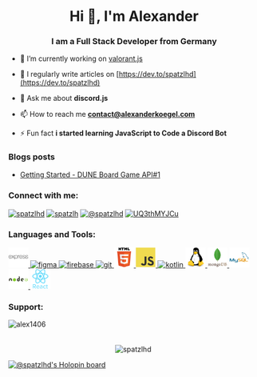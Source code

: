 <h1 align="center">Hi 👋, I'm Alexander</h1>
<h3 align="center">I am a Full Stack Developer from Germany</h3>

- 🔭 I’m currently working on [valorant.js](https://www.npmjs.com/package/@liamcottle/valorant.js)

- 📝 I regularly write articles on [https://dev.to/spatzlhd](https://dev.to/spatzlhd)

- 💬 Ask me about **discord.js**

- 📫 How to reach me **contact@alexanderkoegel.com**

- ⚡ Fun fact **i started learning JavaScript to Code a Discord Bot**

### Blogs posts
<!-- BLOG-POST-LIST:START -->
- [Getting Started - DUNE Board Game API#1](https://dev.to/spatzlhd/getting-started-dune-board-game-api1-32hn)
<!-- BLOG-POST-LIST:END -->

<h3 align="left">Connect with me:</h3>
<p align="left">
<a href="https://dev.to/spatzlhd" target="blank"><img align="center" src="https://raw.githubusercontent.com/rahuldkjain/github-profile-readme-generator/master/src/images/icons/Social/devto.svg" alt="spatzlhd" height="30" width="40" /></a>
<a href="https://twitter.com/spatzlh" target="blank"><img align="center" src="https://raw.githubusercontent.com/rahuldkjain/github-profile-readme-generator/master/src/images/icons/Social/twitter.svg" alt="spatzlh" height="30" width="40" /></a>
<a href="https://medium.com/@spatzlhd" target="blank"><img align="center" src="https://raw.githubusercontent.com/rahuldkjain/github-profile-readme-generator/master/src/images/icons/Social/medium.svg" alt="@spatzlhd" height="30" width="40" /></a>
<a href="https://discord.gg/UQ3thMYJCu" target="blank"><img align="center" src="https://raw.githubusercontent.com/rahuldkjain/github-profile-readme-generator/master/src/images/icons/Social/discord.svg" alt="UQ3thMYJCu" height="30" width="40" /></a>
</p>

<h3 align="left">Languages and Tools:</h3>
<p align="left"> <a href="https://expressjs.com" target="_blank" rel="noreferrer"> <img src="https://raw.githubusercontent.com/devicons/devicon/master/icons/express/express-original-wordmark.svg" alt="express" width="40" height="40"/> </a> <a href="https://www.figma.com/" target="_blank" rel="noreferrer"> <img src="https://www.vectorlogo.zone/logos/figma/figma-icon.svg" alt="figma" width="40" height="40"/> </a> <a href="https://firebase.google.com/" target="_blank" rel="noreferrer"> <img src="https://www.vectorlogo.zone/logos/firebase/firebase-icon.svg" alt="firebase" width="40" height="40"/> </a> <a href="https://git-scm.com/" target="_blank" rel="noreferrer"> <img src="https://www.vectorlogo.zone/logos/git-scm/git-scm-icon.svg" alt="git" width="40" height="40"/> </a> <a href="https://www.w3.org/html/" target="_blank" rel="noreferrer"> <img src="https://raw.githubusercontent.com/devicons/devicon/master/icons/html5/html5-original-wordmark.svg" alt="html5" width="40" height="40"/> </a> <a href="https://developer.mozilla.org/en-US/docs/Web/JavaScript" target="_blank" rel="noreferrer"> <img src="https://raw.githubusercontent.com/devicons/devicon/master/icons/javascript/javascript-original.svg" alt="javascript" width="40" height="40"/> </a> <a href="https://kotlinlang.org" target="_blank" rel="noreferrer"> <img src="https://www.vectorlogo.zone/logos/kotlinlang/kotlinlang-icon.svg" alt="kotlin" width="40" height="40"/> </a> <a href="https://www.linux.org/" target="_blank" rel="noreferrer"> <img src="https://raw.githubusercontent.com/devicons/devicon/master/icons/linux/linux-original.svg" alt="linux" width="40" height="40"/> </a> <a href="https://www.mongodb.com/" target="_blank" rel="noreferrer"> <img src="https://raw.githubusercontent.com/devicons/devicon/master/icons/mongodb/mongodb-original-wordmark.svg" alt="mongodb" width="40" height="40"/> </a> <a href="https://www.mysql.com/" target="_blank" rel="noreferrer"> <img src="https://raw.githubusercontent.com/devicons/devicon/master/icons/mysql/mysql-original-wordmark.svg" alt="mysql" width="40" height="40"/> </a> <a href="https://nodejs.org" target="_blank" rel="noreferrer"> <img src="https://raw.githubusercontent.com/devicons/devicon/master/icons/nodejs/nodejs-original-wordmark.svg" alt="nodejs" width="40" height="40"/> </a> <a href="https://reactjs.org/" target="_blank" rel="noreferrer"> <img src="https://raw.githubusercontent.com/devicons/devicon/master/icons/react/react-original-wordmark.svg" alt="react" width="40" height="40"/> </a> </p>

<h3 align="left">Support:</h3>
<p><a href="https://www.buymeacoffee.com/alex1406"> <img align="left" src="https://cdn.buymeacoffee.com/buttons/v2/default-yellow.png" height="50" width="210" alt="alex1406" /></a></p><br><br>

<p>&nbsp;<img align="center" src="https://github-readme-stats.vercel.app/api?username=spatzlhd&show_icons=true&theme=tokyonight&locale=de" alt="spatzlhd" /></p>

[![@spatzlhd's Holopin board](https://holopin.io/api/user/board?user=spatzlhd)](https://holopin.io/@spatzlhd)
